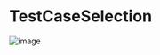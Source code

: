# TestCaseSelection

![image](https://github.com/user-attachments/assets/a192ca71-b0e5-4025-88b8-3618146935bf)
